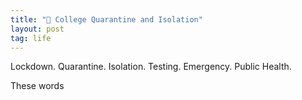 ```yaml
---
title: "🧼 College Quarantine and Isolation"
layout: post
tag: life
---
```


Lockdown. Quarantine. Isolation. Testing. Emergency. Public Health.

These words 